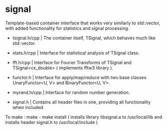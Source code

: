 # signal

Template-based container interface that works very similarly to std::vector, with added functionality for statistics and signal processing.

 - tsignal.h/cpp | The container itself, TSignal<T>, which behaves much like std::vector.
 - stats.h/cpp   | Interface for statistical analysis of TSignal<double> class.
 - fft.h/cpp     | Interface for Fourier Transforms of TSignal<double> and TSignal<cx_double> ( implements fftw3 library ).
 - functor.h     | Interface for apply/map/reduce with two base classes UnaryFunctor<U, V> and BinaryFunctor<U, V>.
 - myrand.h/cpp  | Interface for random number generation.
 
 - signal.h      | Contains all header files in one, providing all functionality when included.

To make : make - make install ( installs library libsignal.a to /usr/local/lib and installs header signal.h to /usr/local/include )
